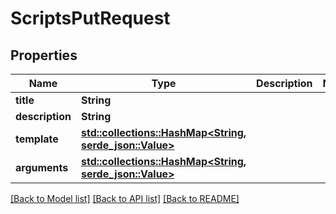 # ScriptsPutRequest

## Properties

Name | Type | Description | Notes
------------ | ------------- | ------------- | -------------
**title** | **String** |  | 
**description** | **String** |  | 
**template** | [**std::collections::HashMap<String, serde_json::Value>**](serde_json::Value.md) |  | 
**arguments** | [**std::collections::HashMap<String, serde_json::Value>**](serde_json::Value.md) |  | 

[[Back to Model list]](../README.md#documentation-for-models) [[Back to API list]](../README.md#documentation-for-api-endpoints) [[Back to README]](../README.md)


